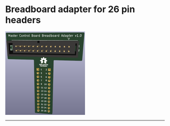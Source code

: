 # Breadboard adapter for 26 pin headers

<img src="../../images/BreadboardAdapter26.png" width=50% height=50%>

---